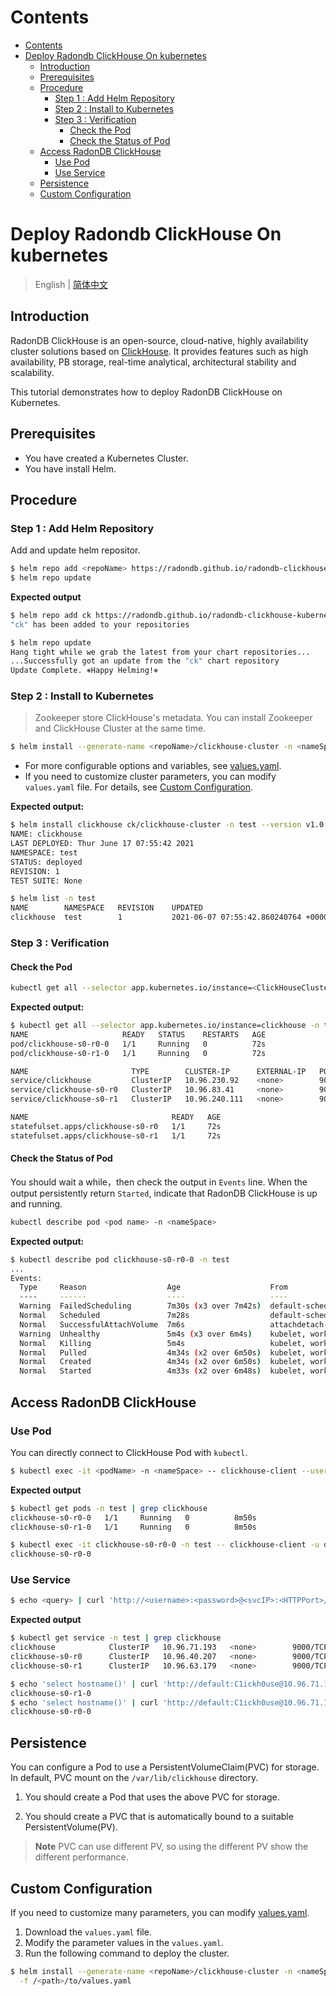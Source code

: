 Contents
=================

- [Contents](#contents)
- [Deploy Radondb ClickHouse On kubernetes](#deploy-radondb-clickhouse-on-kubernetes)
  - [Introduction](#introduction)
  - [Prerequisites](#prerequisites)
  - [Procedure](#procedure)
    - [Step 1 : Add Helm Repository](#step-1--add-helm-repository)
    - [Step 2 : Install to Kubernetes](#step-2--install-to-kubernetes)
    - [Step 3 : Verification](#step-3--verification)
      - [Check the Pod](#check-the-pod)
      - [Check the Status of Pod](#check-the-status-of-pod)
  - [Access RadonDB ClickHouse](#access-radondb-clickhouse)
    - [Use Pod](#use-pod)
    - [Use Service](#use-service)
  - [Persistence](#persistence)
  - [Custom Configuration](#custom-configuration)

# Deploy Radondb ClickHouse On kubernetes

> English | [简体中文](../zh-cn/deploy_radondb-clickhouse_on_kubernetes.md)

## Introduction

RadonDB ClickHouse is an open-source, cloud-native, highly availability cluster solutions based on [ClickHouse](https://clickhouse.tech/). It provides features such as high availability, PB storage, real-time analytical, architectural stability and scalability.

This tutorial demonstrates how to deploy RadonDB ClickHouse on Kubernetes.

## Prerequisites

- You have created a Kubernetes Cluster.
- You have install Helm.

## Procedure

### Step 1 : Add Helm Repository

Add and update helm repositor.

```bash
$ helm repo add <repoName> https://radondb.github.io/radondb-clickhouse-kubernetes/
$ helm repo update
```

**Expected output**

```bash
$ helm repo add ck https://radondb.github.io/radondb-clickhouse-kubernetes/
"ck" has been added to your repositories

$ helm repo update
Hang tight while we grab the latest from your chart repositories...
...Successfully got an update from the "ck" chart repository
Update Complete. ⎈Happy Helming!⎈
```

### Step 2 : Install to Kubernetes

> Zookeeper store ClickHouse's metadata. You can install Zookeeper and ClickHouse Cluster at the same time.

```bash
$ helm install --generate-name <repoName>/clickhouse-cluster -n <nameSpace> --version v1.0
```

- For more configurable options and variables, see [values.yaml](../clickhouse-cluster-helm/values.yaml).
- If you need to customize cluster parameters, you can modify `values.yaml` file. For details, see [Custom Configuration](#custom-configuration).

**Expected output:**

```bash
$ helm install clickhouse ck/clickhouse-cluster -n test --version v1.0
NAME: clickhouse
LAST DEPLOYED: Thur June 17 07:55:42 2021
NAMESPACE: test
STATUS: deployed
REVISION: 1
TEST SUITE: None

$ helm list -n test
NAME      	NAMESPACE	REVISION	UPDATED                                	STATUS  	CHART             APP VERSION
clickhouse	test     	1       	2021-06-07 07:55:42.860240764 +0000 UTC	deployed	clickhouse-v1.0	  21.1
```

### Step 3 : Verification

#### Check the Pod

```bash
kubectl get all --selector app.kubernetes.io/instance=<ClickHouseClusterName> -n <nameSpace>
```

**Expected output:**

```bash
$ kubectl get all --selector app.kubernetes.io/instance=clickhouse -n test
NAME                     READY   STATUS    RESTARTS   AGE
pod/clickhouse-s0-r0-0   1/1     Running   0          72s
pod/clickhouse-s0-r1-0   1/1     Running   0          72s

NAME                       TYPE        CLUSTER-IP      EXTERNAL-IP   PORT(S)             AGE
service/clickhouse         ClusterIP   10.96.230.92    <none>        9000/TCP,8123/TCP   72s
service/clickhouse-s0-r0   ClusterIP   10.96.83.41     <none>        9000/TCP,8123/TCP   72s
service/clickhouse-s0-r1   ClusterIP   10.96.240.111   <none>        9000/TCP,8123/TCP   72s

NAME                                READY   AGE
statefulset.apps/clickhouse-s0-r0   1/1     72s
statefulset.apps/clickhouse-s0-r1   1/1     72s
```

#### Check the Status of Pod

You should wait a while，then check the output in `Events` line. When the output persistently return `Started`, indicate that RadonDB ClickHouse is up and running.

```bash
kubectl describe pod <pod name> -n <nameSpace>
```

**Expected output:**

```bash
$ kubectl describe pod clickhouse-s0-r0-0 -n test
...
Events:
  Type     Reason                  Age                    From                     Message
  ----     ------                  ----                   ----                     -------
  Warning  FailedScheduling        7m30s (x3 over 7m42s)  default-scheduler        error while running "VolumeBinding" filter plugin for pod "clickhouse-s0-r0-0": pod has unbound immediate PersistentVolumeClaims
  Normal   Scheduled               7m28s                  default-scheduler        Successfully assigned default/clickhouse-s0-r0-0 to worker-p004
  Normal   SuccessfulAttachVolume  7m6s                   attachdetach-controller  AttachVolume.Attach succeeded for volume "pvc-21c5de1f-c396-4743-a31b-2b094ecaf79b"
  Warning  Unhealthy               5m4s (x3 over 6m4s)    kubelet, worker-p004     Liveness probe failed: Code: 210. DB::NetException: Connection refused (localhost:9000)
  Normal   Killing                 5m4s                   kubelet, worker-p004     Container clickhouse failed liveness probe, will be restarted
  Normal   Pulled                  4m34s (x2 over 6m50s)  kubelet, worker-p004     Container image "tceason/clickhouse-server:v21.1.3.32-stable" already present on machine
  Normal   Created                 4m34s (x2 over 6m50s)  kubelet, worker-p004     Created container clickhouse
  Normal   Started                 4m33s (x2 over 6m48s)  kubelet, worker-p004     Started container clickhouse
```

## Access RadonDB ClickHouse

### Use Pod

You can directly connect to ClickHouse Pod with `kubectl`.

```bash
$ kubectl exec -it <podName> -n <nameSpace> -- clickhouse-client --user=<userName> --password=<userPassword>
```

**Expected output**

```bash
$ kubectl get pods -n test | grep clickhouse
clickhouse-s0-r0-0   1/1     Running   0          8m50s
clickhouse-s0-r1-0   1/1     Running   0          8m50s

$ kubectl exec -it clickhouse-s0-r0-0 -n test -- clickhouse-client -u default --password=C1ickh0use --query='select hostName()'
clickhouse-s0-r0-0
```

### Use Service

```bash
$ echo <query> | curl 'http://<username>:<password>@<svcIP>:<HTTPPort>/' --data-binary @-
```

**Expected output**

```bash
$ kubectl get service -n test | grep clickhouse
clickhouse            ClusterIP   10.96.71.193   <none>        9000/TCP,8123/TCP   12m
clickhouse-s0-r0      ClusterIP   10.96.40.207   <none>        9000/TCP,8123/TCP   12m
clickhouse-s0-r1      ClusterIP   10.96.63.179   <none>        9000/TCP,8123/TCP   12m

$ echo 'select hostname()' | curl 'http://default:C1ickh0use@10.96.71.193:8123/' --data-binary @-
clickhouse-s0-r1-0
$ echo 'select hostname()' | curl 'http://default:C1ickh0use@10.96.71.193:8123/' --data-binary @-
clickhouse-s0-r0-0
```

## Persistence

You can configure a Pod to use a PersistentVolumeClaim(PVC) for storage.
In default, PVC mount on the `/var/lib/clickhouse` directory.

1. You should create a Pod that uses the above PVC for storage.

2. You should create a PVC that is automatically bound to a suitable PersistentVolume(PV).

> **Note**
> PVC can use different PV, so using the different PV show the different performance.

## Custom Configuration

If you need to customize many parameters, you can modify [values.yaml](../clickhouse-cluster-helm/values.yaml).

1. Download the `values.yaml` file.
2. Modify the parameter values in the `values.yaml`.
3. Run the following command to deploy the cluster.

```bash
$ helm install --generate-name <repoName>/clickhouse-cluster -n <nameSpace>\
  -f /<path>/to/values.yaml
```